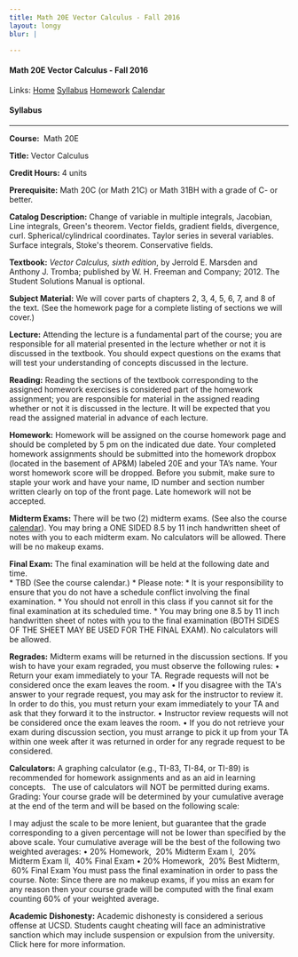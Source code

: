 ```yaml
---
title: Math 20E Vector Calculus - Fall 2016
layout: longy
blur: |

---
```

#### Math 20E Vector Calculus - Fall 2016
  Links: [Home][math20eHome]    [Syllabus][math20eSyl]    [Homework][math20eHW]    [Calendar][math20eCal]
    
   [math20eHome]:http://thanghuynh.org/teaching/math20e_f16.html
   [math20eSyl]:http://thanghuynh.org/teaching/math20e_f16_syllabus.html  
   [math20eHW]:http://thanghuynh.org/teaching/math20e_f16_hw.html  
   [math20eCal]:http://thanghuynh.org/teaching/math20e_f16_cal.html  


#### Syllabus
---

**Course:**  Math 20E

**Title:** Vector Calculus

**Credit Hours:** 4 units

**Prerequisite:** Math 20C (or Math 21C) or Math 31BH with a grade of C- or better.

**Catalog Description:** Change of variable in multiple integrals, Jacobian, Line integrals, Green's theorem. Vector fields, gradient fields, divergence, curl. Spherical/cylindrical coordinates. Taylor series in several variables. Surface integrals, Stoke's theorem. Conservative fields.

**Textbook:** *Vector Calculus, sixth edition*, by Jerrold E. Marsden and Anthony J. Tromba; published by W. H. Freeman and Company; 2012. The Student Solutions Manual is optional.

**Subject Material:** We will cover parts of chapters 2, 3, 4, 5, 6, 7, and 8 of the text. (See the homework page for a complete listing of sections we will cover.)

**Lecture:** Attending the lecture is a fundamental part of the course; you are responsible for all material presented in the lecture whether or not it is discussed in the textbook. You should expect questions on the exams that will test your understanding of concepts discussed in the lecture.

**Reading:** Reading the sections of the textbook corresponding to the assigned homework exercises is considered part of the homework assignment; you are responsible for material in the assigned reading whether or not it is discussed in the lecture. It will be expected that you read the assigned material in advance of each lecture.

**Homework:** Homework will be assigned on the course homework page and should be completed by 5 pm on the indicated due date. Your completed homework assignments should be submitted into the homework dropbox (located in the basement of AP&M) labeled 20E and your TA’s name. Your worst homework score will be dropped. Before you submit, make sure to staple your work and have your name, ID number and section number written clearly on top of the front page. Late homework will not be accepted.

**Midterm Exams:** There will be two (2) midterm exams. (See also the course [calendar][math20eCal]). You may bring a ONE SIDED 8.5 by 11 inch handwritten sheet of notes with you to each midterm exam. No calculators will be allowed.  There will be no makeup exams.

**Final Exam:** The final examination will be held at the following date and time.  
	* TBD (See the course calendar.)
	  * Please note:
	    * It is your responsibility to ensure that you do not have a schedule conflict involving the final examination.
	    * You should not enroll in this class if you cannot sit for the final examination at its scheduled time.
	* You may bring one 8.5 by 11 inch handwritten sheet of notes with you to the final examination (BOTH SIDES OF THE SHEET MAY BE USED FOR THE FINAL EXAM). No calculators will be allowed.

**Regrades:** Midterm exams will be returned in the discussion sections. If you wish to have your exam regraded, you must observe the following rules:
	•	Return your exam immediately to your TA. Regrade requests will not be considered once the exam leaves the room.
	•	If you disagree with the TA's answer to your regrade request, you may ask for the instructor to review it. In order to do this, you must return your exam immediately to your TA and ask that they forward it to the instructor.
	•	Instructor review requests will not be considered once the exam leaves the room.
	•	If you do not retrieve your exam during discussion section, you must arrange to pick it up from your TA within one week after it was returned in order for any regrade request to be considered.

**Calculators:** A graphing calculator (e.g., TI-83, TI-84, or TI-89) is recommended for homework assignments and as an aid in learning concepts.   The use of calculators will NOT be permitted during exams.
Grading: Your course grade will be determined by your cumulative average at the end of the term and will be based on the following scale:

I may adjust the scale to be more lenient, but guarantee that the grade corresponding to a given percentage will not be lower than specified by the above scale. Your cumulative average will be the best of the following two weighted averages:
	•	20% Homework,  20% Midterm Exam I,  20% Midterm Exam II,  40% Final Exam
	•	20% Homework,  20% Best Midterm,  60% Final Exam
You must pass the final examination in order to pass the course. Note: Since there are no makeup exams, if you miss an exam for any reason then your course grade will be computed with the final exam counting 60% of your weighted average.

**Academic Dishonesty:** Academic dishonesty is considered a serious offense at UCSD. Students caught cheating will face an administrative sanction which may include suspension or expulsion from the university. Click here for more information.
